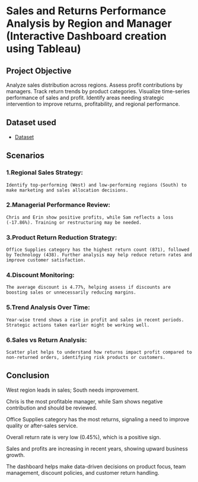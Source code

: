 #  Sales and Returns Performance Analysis by Region and Manager (Interactive Dashboard creation using Tableau)
##  Project Objective
Analyze sales distribution across regions.
Assess profit contributions by managers.
Track return trends by product categories.
Visualize time-series performance of sales and profit.
Identify areas needing strategic intervention to improve returns, profitability, and regional performance.
## Dataset used
- <a href="https://github.com/praveen-0912/Sales-Analysis-Dashboard/blob/main/Sales%20%20Dataset.xlsx"> Dataset</a>





## Scenarios
### 1.Regional Sales Strategy: 
    Identify top-performing (West) and low-performing regions (South) to make marketing and sales allocation decisions.
### 2.Managerial Performance Review:
    Chris and Erin show positive profits, while Sam reflects a loss (-17.86%). Training or restructuring may be needed.
### 3.Product Return Reduction Strategy:
    Office Supplies category has the highest return count (871), followed by Technology (438). Further analysis may help reduce return rates and improve customer satisfaction.
### 4.Discount Monitoring:
    The average discount is 4.77%, helping assess if discounts are boosting sales or unnecessarily reducing margins.
### 5.Trend Analysis Over Time:
    Year-wise trend shows a rise in profit and sales in recent periods. Strategic actions taken earlier might be working well.
### 6.Sales vs Return Analysis:
    Scatter plot helps to understand how returns impact profit compared to non-returned orders, identifying risk products or customers.

## Conclusion
   West region leads in sales; South needs improvement.

   Chris is the most profitable manager, while Sam shows negative contribution and should be reviewed.

   Office Supplies category has the most returns, signaling a need to improve quality or after-sales service.

   Overall return rate is very low (0.45%), which is a positive sign.

   Sales and profits are increasing in recent years, showing upward business growth.

   The dashboard helps make data-driven decisions on product focus, team management, discount policies, and customer return handling.
